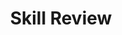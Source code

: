 ---
title: Skill Review

source:
- title: Common Core Basics
  subject: Social Studies
  chapter: 1
  toc_type: Lesson Review
  toc_number: 1.5
  pages: 44 - 47

questions:
  - excerpt: 1A - 1E
    text: >
      Use these terms to identify y the author's purpose for writing each of these articles: to inform, to entertain, to persuade.
  - number: 1A
    text: An editorial in a national newspaper
    choice:
      - option: to inform
      - option: to entertain
      - option: to persuade
    answer:
      - option: to persuade
        text: 
  - number: 1B
    text: A campaign ad for a person running for Congress
    choice:
      - option: to inform
      - option: to entertain
      - option: to persuade
    answer:
      - option: to persuade
        text: 
  - number: 1C
    text: A government brochure entitled "How to Vote"
    choice:
      - option: to inform
      - option: to entertain
      - option: to persuade
    answer:
      - option: to inform
        text: 
  - number: 1D
    text: A political cartoon
    choice:
      - option: to inform
      - option: to entertain
      - option: to persuade
    answer:
      - option: to entertain
        text: 
  - number: 1E
    text: A short-story in a magazine
    choice:
      - option: to inform
      - option: to entertain
      - option: to persuade
    answer:
      - option: to entertain
        text: 
  - excerpt: 2 - 5
    text: >
      Using the photograph and the information in this lesson, answer the following questions. <img src="-kim-jong-un.jpg" class="responsive-img materialboxed" />
  - number: 2
    text: Describe the people in the photo and tell what they are doing.
    choice:
      - option: blank
    answer:
      - text: >
          Kim Jong-un is meeting with a group of advisors. They are all studying a large document.
  - number: 3
    text: >
      What viewpoint do you think the photographer has of Kim Jong-un: positive, negative, or unbiased? Explain your answer.
    choice:
      - option: blank
    answer:
      - text: >
          No one in the photo is smiling. The photographer seems to be showing a negative view of Kim Jong-un.
  - number: 4
    text: >
        When looking at this photo what opinion do you have of Kim Jong-un? Explain your answer.
    choice:
      - option: blank
    answer:
      - text: >
          Kim Jong-un is very young, but he seems to be telling all the older men what to do. He is a dictator, and he is in charge of everything, even though he may have little experience.
  - number: 5
    text: >
      What opinion do you think North Koreans would have of Kim Jong-un when they look at this photo? Explain your answer.
    choice:
      - option: blank
    answer:
      - text: >
          I think North Koreans might have a positive view of Kim Jong-un if they looked at this photo. They are probably happy that the leader is in charge.

layout: cc_review
---